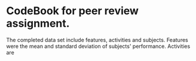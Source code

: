 # CodeBook for peer review assignment. 
The completed data set include features, activities and subjects. 
  Features were the mean and standard deviation of subjects' performance.
Activities are 

